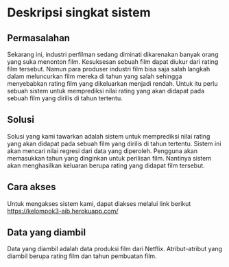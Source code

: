 # Deskripsi singkat sistem
## Permasalahan
Sekarang ini, industri perfilman sedang diminati dikarenakan banyak orang yang suka menonton film. Kesuksesan sebuah film dapat diukur dari rating film tersebut. Namun para produser industri film bisa saja salah langkah dalam meluncurkan film mereka di tahun yang salah sehingga menyebabkan rating film yang dikeluarkan menjadi rendah. Untuk itu perlu sebuah sistem untuk memprediksi nilai rating yang akan didapat pada sebuah film yang dirilis di tahun tertentu.
## Solusi
Solusi yang kami tawarkan adalah sistem untuk memprediksi nilai rating yang akan didapat pada sebuah film yang dirilis di tahun tertentu. Sistem ini akan mencari nilai regresi dari data yang diperoleh. Pengguna akan memasukkan tahun yang dinginkan untuk perilisan film. Nantinya sistem akan menghasilkan keluaran berupa rating yang didapat film tersebut. 
## Cara akses
Untuk mengakses sistem kami, dapat diakses melalui link berikut
https://kelompok3-aib.herokuapp.com/
## Data yang diambil
Data yang diambil adalah data produksi film dari Netflix. Atribut-atribut yang diambil berupa rating film dan tahun pembuatan film.
